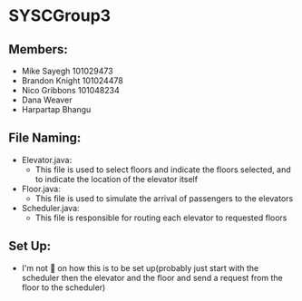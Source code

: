 # SYSCGroup3
## Members: 
- Mike Sayegh 101029473
- Brandon Knight 101024478
- Nico Gribbons 101048234
- Dana Weaver
- Harpartap Bhangu

## File Naming:
- Elevator.java:
  - This file is used to select floors and indicate the floors selected, and to indicate the location of the elevator itself
- Floor.java:
  - This file is used to simulate the arrival of passengers to the elevators
- Scheduler.java:
  - This file is responsible for routing each elevator to requested floors

## Set Up:
- I'm not 💯 on how this is to be set up(probably just start with the scheduler then the elevator and the floor and send a request from the floor to the scheduler)
